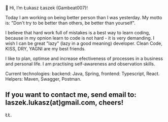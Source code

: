 👋 Hi, I’m Łukasz Łaszek (Gambeat007)!

Today I am working on being better person than I was yesterday. 
My motto is: "Don't try to be better than others, be better than yourself".

I believe that hard work full of mistakes is a best way to learn coding, 
because in my opnion learn to code is not hard - it is very demanding.
I wish I can be great "lazy" (lazy in a good meaning) developer. 
Clean Code, KISS, DRY, YAGNI are my best friends. 

I like to plan, optimse and increase efectiveness of processes in a business and personal life. 
I am practising self-awareness and observation skills.

Current technologies: backend: Java, Spring, frontend: Typescript, React.
Helpers: Maven, Swagger, Postman.

If you want to contact me, send email to: laszek.lukasz(at)gmail.com,
cheers!
--
ŁŁ.
